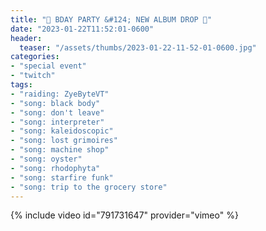 ```yaml
---
title: "🎉 BDAY PARTY &#124; NEW ALBUM DROP 🎉"
date: "2023-01-22T11:52:01-0600"
header:
  teaser: "/assets/thumbs/2023-01-22-11-52-01-0600.jpg"
categories:
- "special event"
- "twitch"
tags:
- "raiding: ZyeByteVT"
- "song: black body"
- "song: don't leave"
- "song: interpreter"
- "song: kaleidoscopic"
- "song: lost grimoires"
- "song: machine shop"
- "song: oyster"
- "song: rhodophyta"
- "song: starfire funk"
- "song: trip to the grocery store"
---
```

{% include video id="791731647" provider="vimeo" %}
